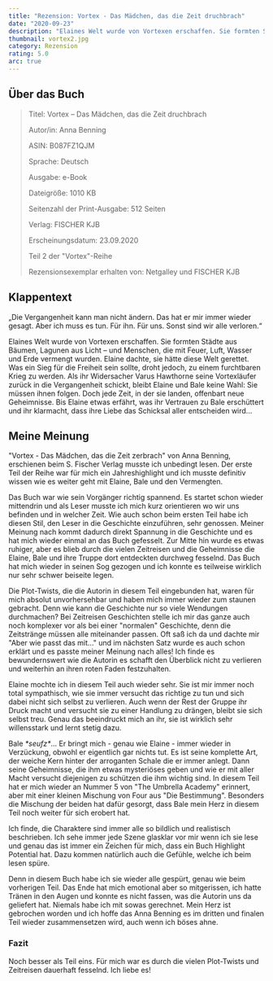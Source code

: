 ```yaml
---
title: "Rezension: Vortex - Das Mädchen, das die Zeit druchbrach"
date: "2020-09-23"
description: "Elaines Welt wurde von Vortexen erschaffen. Sie formten Städte aus Bäumen, Lagunen aus Licht – und Menschen, die mit Feuer, Luft, Wasser und Erde vermengt wurden. Elaine dachte, sie hätte diese Welt gerettet. Was ein Sieg für die Freiheit sein sollte, droht jedoch, zu einem furchtbaren Krieg zu werden."
thumbnail: vortex2.jpg
category: Rezension
rating: 5.0
arc: true
---
```


## Über das Buch
> Titel: Vortex – Das Mädchen, das die Zeit druchbrach
> 
> Autor/in: Anna Benning
> 
> ASIN: B087FZ1QJM
> 
> Sprache: Deutsch
> 
> Ausgabe: e-Book
> 
> Dateigröße: 1010 KB
> 
> Seitenzahl der Print-Ausgabe: 512 Seiten
> 
> Verlag: FISCHER KJB
> 
> Erscheinungsdatum: 23.09.2020
>
> Teil 2 der "Vortex"-Reihe
>
> Rezensionsexemplar erhalten von: Netgalley und FISCHER KJB

## Klappentext
„Die Vergangenheit kann man nicht ändern. Das hat er mir immer wieder gesagt. Aber ich muss es tun. Für ihn. Für uns. Sonst sind wir alle verloren.“

Elaines Welt wurde von Vortexen erschaffen. Sie formten Städte aus Bäumen, Lagunen aus Licht – und Menschen, die mit Feuer, Luft, Wasser und Erde vermengt wurden. Elaine dachte, sie hätte diese Welt gerettet. Was ein Sieg für die Freiheit sein sollte, droht jedoch, zu einem furchtbaren Krieg zu werden. Als ihr Widersacher Varus Hawthorne seine Vortexläufer zurück in die Vergangenheit schickt, bleibt Elaine und Bale keine Wahl: Sie müssen ihnen folgen. Doch jede Zeit, in der sie landen, offenbart neue Geheimnisse. Bis Elaine etwas erfährt, was ihr Vertrauen zu Bale erschüttert und ihr klarmacht, dass ihre Liebe das Schicksal aller entscheiden wird...

## Meine Meinung
"Vortex - Das Mädchen, das die Zeit zerbrach" von Anna Benning, erschienen beim S. Fischer Verlag musste ich unbedingt lesen. Der erste Teil der Reihe war für mich ein Jahreshighlight und ich musste definitiv wissen wie es weiter geht mit Elaine, Bale und den Vermengten.

Das Buch war wie sein Vorgänger richtig spannend. Es startet schon wieder mittendrin und als Leser musste ich mich kurz orientieren wo wir uns befinden und in welcher Zeit. Wie auch schon beim ersten Teil habe ich diesen Stil, den Leser in die Geschichte einzuführen, sehr genossen. Meiner Meinung nach kommt dadurch direkt Spannung in die Geschichte und es hat mich wieder einmal an das Buch gefesselt. Zur Mitte hin wurde es etwas ruhiger, aber es blieb durch die vielen Zeitreisen und die Geheimnisse die Elaine, Bale und ihre Truppe dort entdeckten durchweg fesselnd. Das Buch hat mich wieder in seinen Sog gezogen und ich konnte es teilweise wirklich nur sehr schwer beiseite legen.

Die Plot-Twists, die die Autorin in diesem Teil eingebunden hat, waren für mich absolut unvorhersehbar und haben mich immer wieder zum staunen gebracht. Denn wie kann die Geschichte nur so viele Wendungen durchmachen? Bei Zeitreisen Geschichten stelle ich mir das ganze auch noch komplexer vor als bei einer "normalen" Geschichte, denn die Zeitstränge müssen alle miteinander passen. Oft saß ich da und dachte mir "Aber wie passt das mit..." und im nächsten Satz wurde es auch schon erklärt und es passte meiner Meinung nach alles! Ich finde es bewundernswert wie die Autorin es schafft den Überblick nicht zu verlieren und weiterhin an ihren roten Faden festzuhalten.

Elaine mochte ich in diesem Teil auch wieder sehr. Sie ist mir immer noch total sympathisch, wie sie immer versucht das richtige zu tun und sich dabei nicht sich selbst zu verlieren. Auch wenn der Rest der Gruppe ihr Druck macht und versucht sie zu einer Handlung zu drängen, bleibt sie sich selbst treu. Genau das beeindruckt mich an ihr, sie ist wirklich sehr willensstark und lernt stetig dazu.

Bale _\*seufz\*_... Er bringt mich - genau wie Elaine - immer wieder in Verzückung, obwohl er eigentlich gar nichts tut. Es ist seine komplette Art, der weiche Kern hinter der arroganten Schale die er immer anlegt. Dann seine Geheimnisse, die ihm etwas mysteriöses geben und wie er mit aller Macht versucht diejenigen zu schützen die ihm wichtig sind. In diesem Teil hat er mich wieder an Nummer 5 von "The Umbrella Academy" erinnert, aber mit einer kleinen Mischung von Four aus "Die Bestimmung". Besonders die Mischung der beiden hat dafür gesorgt, dass Bale mein Herz in diesem Teil noch weiter für sich erobert hat. 

Ich finde, die Charaktere sind immer alle so bildlich und realistisch beschrieben. Ich sehe immer jede Szene glasklar vor mir wenn ich sie lese und genau das ist immer ein Zeichen für mich, dass ein Buch Highlight Potential hat. Dazu kommen natürlich auch die Gefühle, welche ich beim lesen spüre.

Denn in diesem Buch habe ich sie wieder alle gespürt, genau wie beim vorherigen Teil. Das Ende hat mich emotional aber so mitgerissen, ich hatte Tränen in den Augen und konnte es nicht fassen, was die Autorin uns da geliefert hat. Niemals habe ich mit sowas gerechnet. Mein Herz ist gebrochen worden und ich hoffe das Anna Benning es im dritten und finalen Teil wieder zusammensetzen wird, auch wenn ich böses ahne.

### Fazit
Noch besser als Teil eins. Für mich war es durch die vielen Plot-Twists und Zeitreisen dauerhaft fesselnd. Ich liebe es!